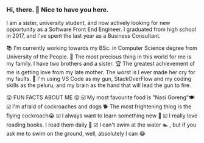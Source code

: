 ### Hi, there. 👋 Nice to have you here.
I am a sister, university student, and now actively looking for new opportunity as a Software Front End Engineer. I graduated from high school in 2017, and I've spent the last year as a Business Consultant.

📚 I'm currently working towards my BSc. in Computer Science degree from University of the People.
💎 The most precious thing in this world for me is my family. I have two brothers and a sister.
🏆 The greatest achievement of me is getting love from my late mother. The worst is I ever made her cry for my faults.
🔫 I'm using VS Code as my gun, StackOverFlow and my coding skills as the peluru, and my brain as the hand that will lead the gun to fire.

😲 FUN FACTS ABOUT ME 😲
☑️ My most favourite food is "Nasi Goreng"🍽
☑️ I'm afraid of cockroaches and dogs 🐕 The most frightening thing is the flying cockroach😭
☑️ I always want to learn something new 🔬
☑️ I really love reading books. I read them daily 📖
☑️ I can't swim at the water 🏊 , but if you ask me to swim on the ground, well, absolutely I can 😂

<!--
**richapurba/richapurba** is a ✨ _special_ ✨ repository because its `README.md` (this file) appears on your GitHub profile.

Here are some ideas to get you started:

- 🔭 I’m currently working on ...
- 🌱 I’m currently learning ...
- 👯 I’m looking to collaborate on ...
- 🤔 I’m looking for help with ...
- 💬 Ask me about ...
- 📫 How to reach me: ...
- 😄 Pronouns: ...
- ⚡ Fun fact: ...
-->
